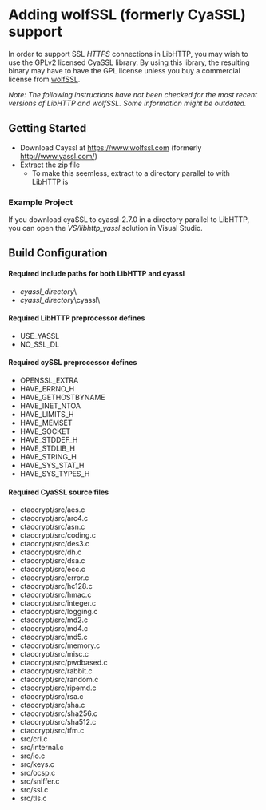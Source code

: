 Adding wolfSSL (formerly CyaSSL) support
=====

In order to support SSL *HTTPS* connections in LibHTTP,
you may wish to use the GPLv2 licensed CyaSSL library.  By using this
library, the resulting binary may have to have the GPL license unless
you buy a commercial license from [wolfSSL](http://www.yassl.com/).

*Note: The following instructions have not been checked for the most recent versions of LibHTTP and wolfSSL. Some information might be outdated.*


Getting Started
----

- Download Cayssl at https://www.wolfssl.com (formerly http://www.yassl.com/)
- Extract the zip file
    - To make this seemless, extract to a directory parallel to with LibHTTP is

### Example Project

If you download cyaSSL to cyassl-2.7.0 in a directory parallel to LibHTTP, you can open the *VS/libhttp_yassl* solution in Visual Studio.

Build Configuration
----

#### Required include paths for both LibHTTP and cyassl
 - *cyassl_directory*\
 - *cyassl_directory*\cyassl\

#### Required LibHTTP preprocessor defines
 - USE_YASSL
 - NO_SSL_DL

#### Required cySSL preprocessor defines
 - OPENSSL_EXTRA
 - HAVE_ERRNO_H
 - HAVE_GETHOSTBYNAME
 - HAVE_INET_NTOA
 - HAVE_LIMITS_H
 - HAVE_MEMSET
 - HAVE_SOCKET
 - HAVE_STDDEF_H
 - HAVE_STDLIB_H
 - HAVE_STRING_H
 - HAVE_SYS_STAT_H
 - HAVE_SYS_TYPES_H

#### Required CyaSSL source files

 - ctaocrypt/src/aes.c
 - ctaocrypt/src/arc4.c
 - ctaocrypt/src/asn.c
 - ctaocrypt/src/coding.c
 - ctaocrypt/src/des3.c
 - ctaocrypt/src/dh.c
 - ctaocrypt/src/dsa.c
 - ctaocrypt/src/ecc.c
 - ctaocrypt/src/error.c
 - ctaocrypt/src/hc128.c
 - ctaocrypt/src/hmac.c
 - ctaocrypt/src/integer.c
 - ctaocrypt/src/logging.c
 - ctaocrypt/src/md2.c
 - ctaocrypt/src/md4.c
 - ctaocrypt/src/md5.c
 - ctaocrypt/src/memory.c
 - ctaocrypt/src/misc.c
 - ctaocrypt/src/pwdbased.c
 - ctaocrypt/src/rabbit.c
 - ctaocrypt/src/random.c
 - ctaocrypt/src/ripemd.c
 - ctaocrypt/src/rsa.c
 - ctaocrypt/src/sha.c
 - ctaocrypt/src/sha256.c
 - ctaocrypt/src/sha512.c
 - ctaocrypt/src/tfm.c
 - src/crl.c
 - src/internal.c
 - src/io.c
 - src/keys.c
 - src/ocsp.c
 - src/sniffer.c
 - src/ssl.c
 - src/tls.c



